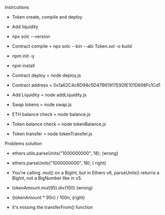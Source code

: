 Instrcutions

- Token create, compile and deploy
- Add liquidity

- npx solc --version
- Contract compile = npx solc --bin --abi Token.sol -o build
- npm init -y
- npm install
- Contract deploy = node deploy.js
- Contract address = 0x1a62C4c8D94c5D47B61917E92fE101D698Fc1Cd1
- Add Liquidity = node addLiquidity.js
- Swap tokens = node swap.js
- ETH balance check = node balance.js
- Token balance check = node tokenBalance.js
- Token transfer = node tokenTransfer.js


Problems solution

- ethers.utils.parseUnits("1000000000", 18); (wrong)
- ethers.parseUnits("1000000000", 18); ( right)

- You're calling .mul() on a BigInt, but in Ethers v6, parseUnits() returns a BigInt, not a BigNumber like in v5.
- tokenAmount.mul(95).div(100) (wrong)
- (tokenAmount * 95n) / 100n; (right)


- it's missing the transferFrom() function
